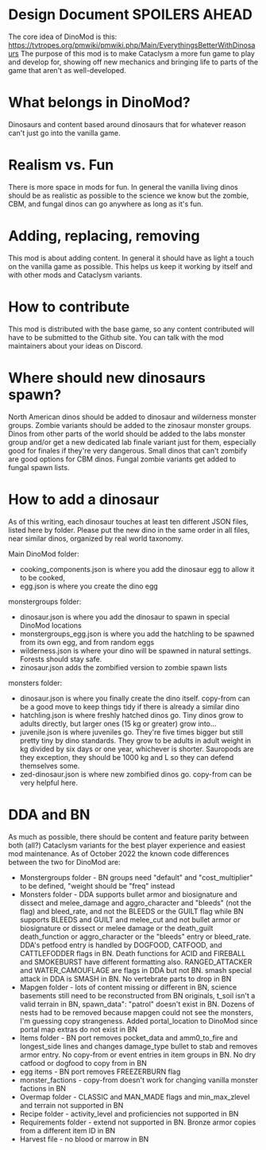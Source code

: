 # Design Document SPOILERS AHEAD
The core idea of DinoMod is this: https://tvtropes.org/pmwiki/pmwiki.php/Main/EverythingsBetterWithDinosaurs
The purpose of this mod is to make Cataclysm a more fun game to play and develop for, showing off new mechanics and bringing life to parts of the game that aren't as well-developed.

# What belongs in DinoMod?
Dinosaurs and content based around dinosaurs that for whatever reason can't just go into the vanilla game.

# Realism vs. Fun
There is more space in mods for fun. In general the vanilla living dinos should be as realistic as possible to the science we know but the zombie, CBM, and fungal dinos can go anywhere as long as it's fun.

# Adding, replacing, removing
This mod is about adding content. In general it should have as light a touch on the vanilla game as possible. This helps us keep it working by itself and with other mods and Cataclysm variants.

# How to contribute
This mod is distributed with the base game, so any content contributed will have to be submitted to the Github site. You can talk with the mod maintainers about your ideas on Discord.

# Where should new dinosaurs spawn?
North American dinos should be added to dinosaur and wilderness monster groups. Zombie variants should be added to the zinosaur monster groups. Dinos from other parts of the world should be added to the labs monster group and/or get a new dedicated lab finale variant just for them, especially good for finales if they're very dangerous. Small dinos that can't zombify are good options for CBM dinos. Fungal zombie variants get added to fungal spawn lists.

# How to add a dinosaur
As of this writing, each dinosaur touches at least ten different JSON files, listed here by folder. Please put the new dino in the same order in all files, near similar dinos, organized by real world taxonomy. 

Main DinoMod folder: 

* cooking_components.json is where you add the dinosaur egg to allow it to be cooked, 
* egg.json is where you create the dino egg

monstergroups folder:

* dinosaur.json is where you add the dinosaur to spawn in special DinoMod locations
* monstergroups_egg.json is where you add the hatchling to be spawned from its own egg, and from random eggs
* wilderness.json is where your dino will be spawned in natural settings. Forests should stay safe.
* zinosaur.json  adds the zombified version to zombie spawn lists

monsters folder:

* dinosaur.json is where you finally create the dino itself. copy-from can be a good move to keep things tidy if there is already a similar dino
* hatchling.json is where freshly hatched dinos go. Tiny dinos grow to adults directly, but larger ones (15 kg or greater) grow into...
* juvenile.json is where juveniles go. They're five times bigger but still pretty tiny by dino standards. They grow to be adults in adult weight in kg divided by six days or one year, whichever is shorter.  Sauropods are they exception, they should be 1000 kg and L so they can defend themselves some.
* zed-dinosaur.json is where new zombified dinos go. copy-from can be very helpful here.

# DDA and BN
As much as possible, there should be content and feature parity between both (all?) Cataclysm variants for the best player experience and easiest mod maintenance. As of October 2022 the known code differences between the two for DinoMod are:
* Monstergroups folder - BN groups need  "default" and "cost_multiplier" to be defined, "weight should be "freq" instead
* Monsters folder - DDA supports bullet armor and biosignature and dissect and melee_damage and aggro_character and "bleeds" (not the flag) and bleed_rate, and not the BLEEDS or the GUILT flag while BN supports BLEEDS and GUILT and melee_cut and not bullet armor or biosignature or dissect or melee damage or the death_guilt death_function or aggro_character or the "bleeds" entry or bleed_rate. DDA's petfood entry is handled by DOGFOOD, CATFOOD, and CATTLEFODDER flags in BN. Death functions for ACID and FIREBALL and SMOKEBURST have different formatting also. RANGED_ATTACKER and WATER_CAMOUFLAGE are flags in DDA but not BN. smash special attack in DDA is SMASH in BN. No vertebrate parts to drop in BN
* Mapgen folder - lots of content missing or different in BN, science basements still need to be reconstructed from BN originals, t_soil isn't a valid terrain in BN, spawn_data": "patrol" doesn't exist in BN. Dozens of nests had to be removed because mapgen could not see the monsters, I'm guessing copy strangeness. Added portal_location to DinoMod since portal map extras do not exist in BN
* Items folder - BN port removes pocket_data and amm0_to_fire and longest_side lines and changes damage_type bullet to stab and removes armor entry. No copy-from or event entries in item groups in BN. No dry catfood or dogfood to copy from in BN
* egg items - BN port removes FREEZERBURN flag
* monster_factions - copy-from doesn't work for changing vanilla monster factions in BN
* Overmap folder - CLASSIC and MAN_MADE flags and min_max_zlevel and terrain not supported in BN
* Recipe folder - activity_level and proficiencies not supported in BN
* Requirements folder - extend not supported in BN. Bronze armor copies from a different item ID in BN
* Harvest file - no blood or marrow in BN
